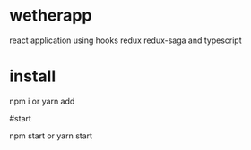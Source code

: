 # wetherapp
react application using hooks redux redux-saga and typescript

# install
 npm i or yarn add
 
 #start
 
 npm start or yarn start
 
 
